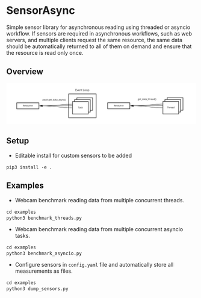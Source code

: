 # SensorAsync

Simple sensor library for asynchronous reading using threaded or asyncio workflow. If sensors are required in asynchronous workflows, such as web servers, and multiple clients request the same resource, the same data should be automatically returned to all of them on demand and ensure that the resource is read only once.

## Overview

![overview](img/overview.png)

## Setup

* Editable install for custom sensors to be added

```shell
pip3 install -e .
```

## Examples

* Webcam benchmark reading data from multiple concurrent threads.

```shell
cd examples
python3 benchmark_threads.py
```

* Webcam benchmark reading data from multiple concurrent asyncio tasks.

```shell
cd examples
python3 benchmark_asyncio.py
```

* Configure sensors in `config.yaml` file and automatically store all measurements as files.

```shell
cd examples
python3 dump_sensors.py
```
